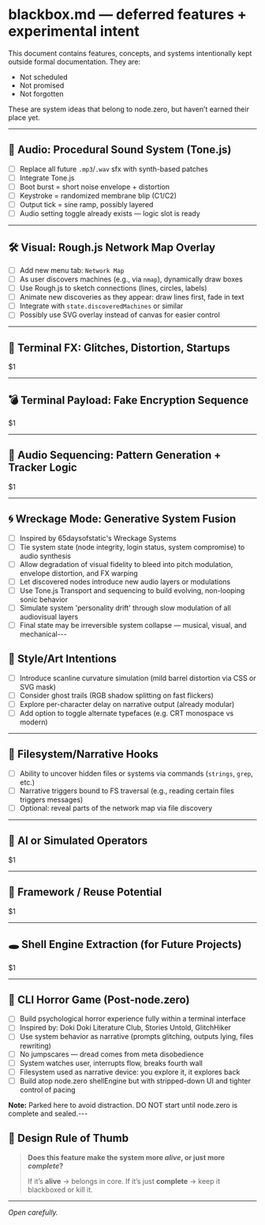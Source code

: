 # blackbox.md — deferred features + experimental intent

This document contains features, concepts, and systems intentionally kept outside formal documentation. They are:
- Not scheduled
- Not promised
- Not forgotten

These are system ideas that belong to node.zero, but haven’t earned their place yet.

---

## 🎵 Audio: Procedural Sound System (Tone.js)
- [ ] Replace all future `.mp3`/`.wav` sfx with synth-based patches
- [ ] Integrate Tone.js
- [ ] Boot burst = short noise envelope + distortion
- [ ] Keystroke = randomized membrane blip (C1/C2)
- [ ] Output tick = sine ramp, possibly layered
- [ ] Audio setting toggle already exists — logic slot is ready

---

## 🛠️ Visual: Rough.js Network Map Overlay
- [ ] Add new menu tab: `Network Map`
- [ ] As user discovers machines (e.g., via `nmap`), dynamically draw boxes
- [ ] Use Rough.js to sketch connections (lines, circles, labels)
- [ ] Animate new discoveries as they appear: draw lines first, fade in text
- [ ] Integrate with `state.discoveredMachines` or similar
- [ ] Possibly use SVG overlay instead of canvas for easier control

---

## 🚀 Terminal FX: Glitches, Distortion, Startups
$1

---

## 💣 Terminal Payload: Fake Encryption Sequence
$1

---

## 🧮 Audio Sequencing: Pattern Generation + Tracker Logic
$1

---

## 🌀 Wreckage Mode: Generative System Fusion
- [ ] Inspired by 65daysofstatic's Wreckage Systems
- [ ] Tie system state (node integrity, login status, system compromise) to audio synthesis
- [ ] Allow degradation of visual fidelity to bleed into pitch modulation, envelope distortion, and FX warping
- [ ] Let discovered nodes introduce new audio layers or modulations
- [ ] Use Tone.js Transport and sequencing to build evolving, non-looping sonic behavior
- [ ] Simulate system 'personality drift' through slow modulation of all audiovisual layers
- [ ] Final state may be irreversible system collapse — musical, visual, and mechanical---

## 🎨 Style/Art Intentions
- [ ] Introduce scanline curvature simulation (mild barrel distortion via CSS or SVG mask)
- [ ] Consider ghost trails (RGB shadow splitting on fast flickers)
- [ ] Explore per-character delay on narrative output (already modular)
- [ ] Add option to toggle alternate typefaces (e.g. CRT monospace vs modern)

---

## 📁 Filesystem/Narrative Hooks
- [ ] Ability to uncover hidden files or systems via commands (`strings`, `grep`, etc.)
- [ ] Narrative triggers bound to FS traversal (e.g., reading certain files triggers messages)
- [ ] Optional: reveal parts of the network map via file discovery

---

## 🤖 AI or Simulated Operators
$1

---

## 🧰 Framework / Reuse Potential
$1

---

## 🕳️ Shell Engine Extraction (for Future Projects)
$1

---

## 🧨 CLI Horror Game (Post-node.zero)
- [ ] Build psychological horror experience fully within a terminal interface
- [ ] Inspired by: Doki Doki Literature Club, Stories Untold, GlitchHiker
- [ ] Use system behavior as narrative (prompts glitching, outputs lying, files rewriting)
- [ ] No jumpscares — dread comes from meta disobedience
- [ ] System watches user, interrupts flow, breaks fourth wall
- [ ] Filesystem used as narrative device: you explore it, it explores back
- [ ] Build atop node.zero shellEngine but with stripped-down UI and tighter control of pacing

**Note:** Parked here to avoid distraction. DO NOT start until node.zero is complete and sealed.---

## 🧭 Design Rule of Thumb
> **Does this feature make the system more *alive*, or just more *complete*?**
>
> If it’s **alive** → belongs in core.
> If it’s just **complete** → keep it blackboxed or kill it.

---

*Open carefully.*

